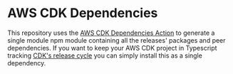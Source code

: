 # AWS CDK Dependencies

This repository uses the [AWS CDK Dependencies Action](https://github.com/spencerbeggs/aws-cdk-dependencies) to generate a single module npm module containing all the releases' packages and peer dependencies. If you want to keep your AWS CDK project in Typescript tracking [CDK's release cycle](https://github.com/aws/aws-cdk/releases) you can simply install this as a single dependency.
